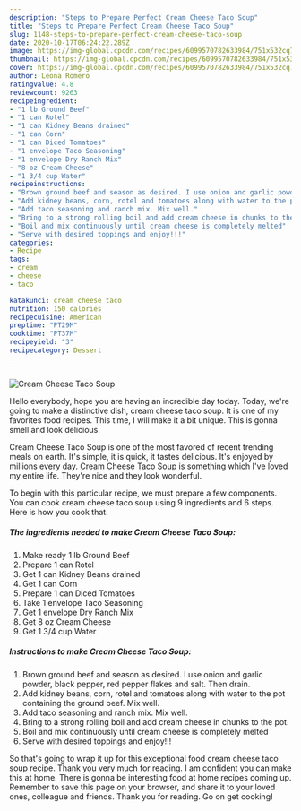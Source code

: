 ```yaml
---
description: "Steps to Prepare Perfect Cream Cheese Taco Soup"
title: "Steps to Prepare Perfect Cream Cheese Taco Soup"
slug: 1148-steps-to-prepare-perfect-cream-cheese-taco-soup
date: 2020-10-17T06:24:22.289Z
image: https://img-global.cpcdn.com/recipes/6099570782633984/751x532cq70/cream-cheese-taco-soup-recipe-main-photo.jpg
thumbnail: https://img-global.cpcdn.com/recipes/6099570782633984/751x532cq70/cream-cheese-taco-soup-recipe-main-photo.jpg
cover: https://img-global.cpcdn.com/recipes/6099570782633984/751x532cq70/cream-cheese-taco-soup-recipe-main-photo.jpg
author: Leona Romero
ratingvalue: 4.8
reviewcount: 9263
recipeingredient:
- "1 lb Ground Beef"
- "1 can Rotel"
- "1 can Kidney Beans drained"
- "1 can Corn"
- "1 can Diced Tomatoes"
- "1 envelope Taco Seasoning"
- "1 envelope Dry Ranch Mix"
- "8 oz Cream Cheese"
- "1 3/4 cup Water"
recipeinstructions:
- "Brown ground beef and season as desired. I use onion and garlic powder, black pepper, red pepper flakes and salt. Then drain."
- "Add kidney beans, corn, rotel and tomatoes along with water to the pot containing the ground beef. Mix well."
- "Add taco seasoning and ranch mix. Mix well."
- "Bring to a strong rolling boil and add cream cheese in chunks to the pot."
- "Boil and mix continuously until cream cheese is completely melted"
- "Serve with desired toppings and enjoy!!!"
categories:
- Recipe
tags:
- cream
- cheese
- taco

katakunci: cream cheese taco 
nutrition: 150 calories
recipecuisine: American
preptime: "PT29M"
cooktime: "PT37M"
recipeyield: "3"
recipecategory: Dessert

---
```



![Cream Cheese Taco Soup](https://img-global.cpcdn.com/recipes/6099570782633984/751x532cq70/cream-cheese-taco-soup-recipe-main-photo.jpg)

Hello everybody, hope you are having an incredible day today. Today, we're going to make a distinctive dish, cream cheese taco soup. It is one of my favorites food recipes. This time, I will make it a bit unique. This is gonna smell and look delicious.

Cream Cheese Taco Soup is one of the most favored of recent trending meals on earth. It's simple, it is quick, it tastes delicious. It's enjoyed by millions every day. Cream Cheese Taco Soup is something which I've loved my entire life. They're nice and they look wonderful.




To begin with this particular recipe, we must prepare a few components. You can cook cream cheese taco soup using 9 ingredients and 6 steps. Here is how you cook that.

<!--inarticleads1-->

##### The ingredients needed to make Cream Cheese Taco Soup:

1. Make ready 1 lb Ground Beef
1. Prepare 1 can Rotel
1. Get 1 can Kidney Beans drained
1. Get 1 can Corn
1. Prepare 1 can Diced Tomatoes
1. Take 1 envelope Taco Seasoning
1. Get 1 envelope Dry Ranch Mix
1. Get 8 oz Cream Cheese
1. Get 1 3/4 cup Water




<!--inarticleads2-->

##### Instructions to make Cream Cheese Taco Soup:

1. Brown ground beef and season as desired. I use onion and garlic powder, black pepper, red pepper flakes and salt. Then drain.
1. Add kidney beans, corn, rotel and tomatoes along with water to the pot containing the ground beef. Mix well.
1. Add taco seasoning and ranch mix. Mix well.
1. Bring to a strong rolling boil and add cream cheese in chunks to the pot.
1. Boil and mix continuously until cream cheese is completely melted
1. Serve with desired toppings and enjoy!!!




So that's going to wrap it up for this exceptional food cream cheese taco soup recipe. Thank you very much for reading. I am confident you can make this at home. There is gonna be interesting food at home recipes coming up. Remember to save this page on your browser, and share it to your loved ones, colleague and friends. Thank you for reading. Go on get cooking!
